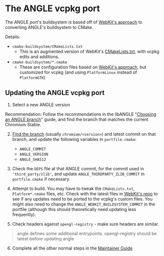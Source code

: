 # The ANGLE vcpkg port

The ANGLE port's buildsystem is based off of [WebKit's approach](https://github.com/WebKit/WebKit/tree/main/Source/ThirdParty/ANGLE) to converting ANGLE's buildsystem to CMake.

Details:

- `cmake-buildsystem/CMakeLists.txt`
   - This is an augmented version of WebKit's [CMakeLists.txt](https://github.com/WebKit/WebKit/blob/main/Source/ThirdParty/ANGLE/CMakeLists.txt), with vcpkg edits and additions.
- `cmake-buildsystem/*.cmake`
   - These are configuration files based on [WebKit's approach](https://github.com/WebKit/WebKit/tree/main/Source/ThirdParty/ANGLE), but customized for vcpkg (and using `PlatformLinux` instead of `PlatformGTK`)


## Updating the ANGLE vcpkg port

1. Select a new ANGLE version

Recommendation: Follow the recommendations in the libANGLE "[Choosing an ANGLE branch](https://github.com/google/angle/blob/master/doc/ChoosingANGLEBranch.md#matching-a-chromium-release-to-an-angle-branch)" guide, and find the branch that matches the current Chromium Stable.

2. [Find the branch](https://github.com/google/angle/branches) (usually `chromium/<version>`) and latest commit on that branch, and update the following variables in `portfile.cmake`:
   - `ANGLE_COMMIT`
   - `ANGLE_VERSION`
   - `ANGLE_SHA512`

3. Check the `DEPS` file at that ANGLE commit, for the commit used in `'third_party/zlib'`, and update `ANGLE_THIRDPARTY_ZLIB_COMMIT` in `portfile.cmake` if necessary.

4. Attempt to build. You may have to tweak the `CMakeLists.txt`, `Platform*.cmake` files, etc. Check with the latest files in [WebKit's repo](https://github.com/WebKit/WebKit/tree/main/Source/ThirdParty/ANGLE) to see if any updates need to be ported to the vcpkg's custom files. You might also need to change the `ANGLE_WEBKIT_BUILDSYSTEM_COMMIT` in the portfile (although this should theoretically need updating less frequently).

5. Check headers against `opengl-registry` - make sure headers are similar.
> angle defines some additional entrypoints.
> opengl-registry should be latest before updating angle

6. Complete all the other normal steps in the [Maintainer Guide](/docs/maintainers/maintainer-guide.md)
